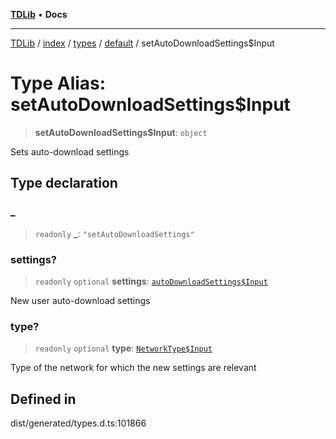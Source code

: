 [**TDLib**](../../../../../../README.md) • **Docs**

***

[TDLib](../../../../../../modules.md) / [index](../../../../../README.md) / [types](../../../README.md) / [default](../README.md) / setAutoDownloadSettings$Input

# Type Alias: setAutoDownloadSettings$Input

> **setAutoDownloadSettings$Input**: `object`

Sets auto-download settings

## Type declaration

### \_

> `readonly` **\_**: `"setAutoDownloadSettings"`

### settings?

> `readonly` `optional` **settings**: [`autoDownloadSettings$Input`](autoDownloadSettings$Input.md)

New user auto-download settings

### type?

> `readonly` `optional` **type**: [`NetworkType$Input`](NetworkType$Input.md)

Type of the network for which the new settings are relevant

## Defined in

dist/generated/types.d.ts:101866
